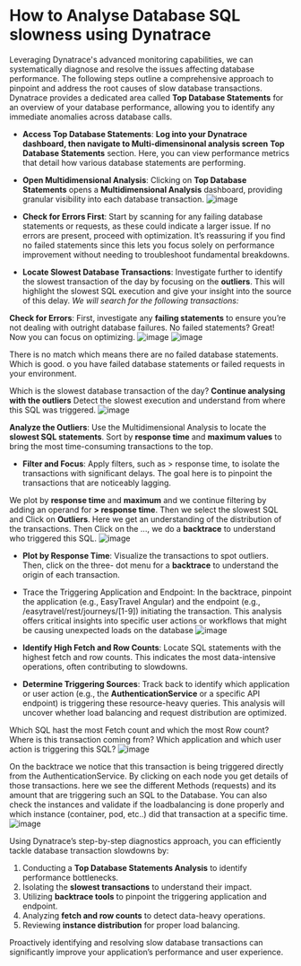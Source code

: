 # How to Analyse Database SQL slowness using Dynatrace

Leveraging Dynatrace's advanced monitoring capabilities, we can systematically diagnose and resolve the issues affecting database performance. The following steps outline a comprehensive approach to pinpoint and address the root causes of slow database transactions.
Dynatrace provides a dedicated area called **Top Database Statements** for an overview of your database performance, allowing you to identify any immediate anomalies across database calls.

- **Access Top Database Statements**:
**Log into your Dynatrace dashboard, then navigate to Multi-dimensinonal analysis screen**
**Top Database Statements** section. Here, you can view performance metrics that detail how various database statements are performing.
- **Open Multidimensional Analysis**: Clicking on **Top Database Statements** opens a **Multidimensional Analysis** dashboard, providing granular visibility into each database transaction.
![image](https://github.com/user-attachments/assets/cd2718b1-acfb-4bd8-88e6-f144d463dd02)

- **Check for Errors First**: Start by scanning for any failing database statements or requests, as these could indicate a larger issue. If no errors are present, proceed with optimization. It’s reassuring if you find no failed statements since this lets you focus solely on performance improvement without needing to troubleshoot fundamental breakdowns.
- **Locate Slowest Database Transactions**: Investigate further to identify the slowest transaction of the day by focusing on the **outliers**. This will highlight the slowest SQL execution and give your insight into the source of this delay.
_We will search for the following transactions:_

**Check for Errors**: First, investigate any **failing statements** to ensure you’re not dealing with outright database failures. No failed statements? Great! Now you can focus on optimizing.
![image](https://github.com/user-attachments/assets/b91952b7-e875-418e-bd95-3f028a9649c3)
![image](https://github.com/user-attachments/assets/f226be14-cf64-4529-b02b-f13138d7e4b3)

There is no match which means there are no failed database statements. Which is good. o you have failed database statements or failed requests in your environment.

Which is the slowest database transaction of the day? **Continue analysing with the outliers** Detect the slowest execution and understand from where this SQL was triggered.
![image](https://github.com/user-attachments/assets/fc2c3136-3029-4138-8089-daba84d94378)

 **Analyze the Outliers**: Use the Multidimensional Analysis to locate the **slowest SQL statements**. Sort by **response time** and **maximum values** to bring the most time-consuming transactions to the top.
- **Filter and Focus**: Apply filters, such as > response time, to isolate the transactions with significant delays. The goal here is to pinpoint the transactions that are noticeably lagging.

We plot by **response time** and **maximum** and we continue filtering by adding an operand for **\> response time**. Then we select the slowest SQL and Click on **Outliers**.
Here we get an understanding of the distribution of the transactions. Then Click on the ..., we do a **backtrace** to understand who triggered this SQL.
![image](https://github.com/user-attachments/assets/104c6522-01b6-425f-8f1f-939001cf1e85)

- **Plot by Response Time**: Visualize the transactions to spot outliers. Then, click on the three- dot menu for a **backtrace** to understand the origin of each transaction.
- Trace the Triggering Application and Endpoint: In the backtrace, pinpoint the application (e.g., EasyTravel Angular) and the endpoint (e.g., /easytravel/rest/journeys/\[1-9\]) initiating the transaction. This analysis offers critical insights into specific user actions or workflows that might be causing unexpected loads on the database
![image](https://github.com/user-attachments/assets/9c5234c0-95ad-441e-92a0-d50cbe81922f)

- **Identify High Fetch and Row Counts**: Locate SQL statements with the highest fetch and row counts. This indicates the most data-intensive operations, often contributing to slowdowns.
- **Determine Triggering Sources**: Track back to identify which application or user action (e.g., the **AuthenticationService** or a specific API endpoint) is triggering these resource-heavy queries. This analysis will uncover whether load balancing and request distribution are optimized.

Which SQL hast the most Fetch count and which the most Row count? Where is this transaction coming from? Which application and which user action is triggering this SQL?
![image](https://github.com/user-attachments/assets/a74ca784-0384-4ec7-93bb-e7f6623702e7)

On the backtrace we notice that this transaction is being triggered directly from the AuthenticationService. By clicking on each node you get details of those transactions. here we see the different Methods (requests) and its amount that are triggering such an SQL to the Database. You can also check the instances and validate if the loadbalancing is done properly and which instance (container, pod, etc..) did that transaction at a specific time.
![image](https://github.com/user-attachments/assets/a27ce991-3105-4a49-96cf-611c5a454f96)

Using Dynatrace’s step-by-step diagnostics approach, you can efficiently tackle database transaction slowdowns by:

1. Conducting a **Top Database Statements Analysis** to identify performance bottlenecks.
2. Isolating the **slowest transactions** to understand their impact.
3. Utilizing **backtrace tools** to pinpoint the triggering application and endpoint.
4. Analyzing **fetch and row counts** to detect data-heavy operations.
5. Reviewing **instance distribution** for proper load balancing.

Proactively identifying and resolving slow database transactions can significantly improve your application’s performance and user experience.



